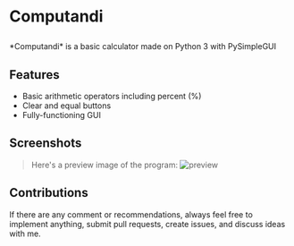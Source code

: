 # <p aling='center'>Computandi</p>
<p aling='center'>*Computandi* is a basic calculator made on Python 3 with PySimpleGUI</p>

## Features
- Basic arithmetic operators including percent (%)
- Clear and equal buttons
- Fully-functioning GUI

## Screenshots
> Here's a preview image of the program:
![preview](https://github.com/29yabuki/PySimpleGui-Calculator/blob/main/images/computandi.png)

## Contributions
If there are any comment or recommendations, always feel free to implement anything, submit pull requests, create issues, and discuss ideas with me.